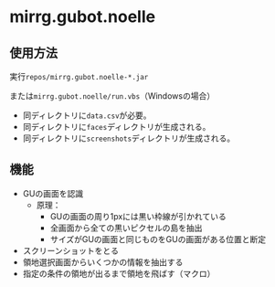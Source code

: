 ﻿# mirrg.gubot.noelle

## 使用方法

実行`repos/mirrg.gubot.noelle-*.jar`

または`mirrg.gubot.noelle/run.vbs`（Windowsの場合）

- 同ディレクトリに`data.csv`が必要。
- 同ディレクトリに`faces`ディレクトリが生成される。
- 同ディレクトリに`screenshots`ディレクトリが生成される。

## 機能

- GUの画面を認識
  - 原理：
    - GUの画面の周り1pxには黒い枠線が引かれている
    - 全画面から全ての黒いピクセルの島を抽出
    - サイズがGUの画面と同じものをGUの画面がある位置と断定
- スクリーンショットをとる
- 領地選択画面からいくつかの情報を抽出する
- 指定の条件の領地が出るまで領地を飛ばす（マクロ）
